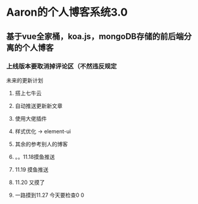 # Aaron的个人博客系统3.0

## 基于vue全家桶，koa.js，mongoDB存储的前后端分离的个人博客

### 上线版本要取消掉评论区（不然违反规定

未来的更新计划

1. 搭上七牛云

2. 自动推送更新新文章

3. 使用大佬插件

4. 样式优化 -> element-ui

5. 其余的参考别人的博客

6. 。。11.18摸鱼推送

7. 11.19 摸鱼推送

8. 11.20 又摸了

9. 一路摸到11.27 今天要检查0 0
